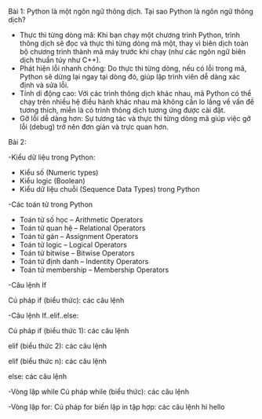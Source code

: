 Bài 1:
Python là một ngôn ngữ thông dịch.
Tại sao Python là ngôn ngữ thông dịch?
- Thực thi từng dòng mã:
Khi bạn chạy một chương trình Python, trình thông dịch sẽ đọc và thực thi từng dòng mã một, thay vì biên dịch toàn bộ chương trình thành mã máy trước khi chạy (như các ngôn ngữ biên dịch thuần túy như C++). 
- Phát hiện lỗi nhanh chóng:
Do thực thi từng dòng, nếu có lỗi trong mã, Python sẽ dừng lại ngay tại dòng đó, giúp lập trình viên dễ dàng xác định và sửa lỗi. 
- Tính di động cao:
Với các trình thông dịch khác nhau, mã Python có thể chạy trên nhiều hệ điều hành khác nhau mà không cần lo lắng về vấn đề tương thích, miễn là có trình thông dịch tương ứng được cài đặt. 
- Gỡ lỗi dễ dàng hơn:
Sự tương tác và thực thi từng dòng mã giúp việc gỡ lỗi (debug) trở nên đơn giản và trực quan hơn.

Bài 2:

-Kiểu dữ liệu trong Python:
+ Kiểu số (Numeric types)
+ Kiểu logic (Boolean)
+ Kiểu dữ liệu chuỗi (Sequence Data Types) trong Python

-Các toán tử trong Python
+ Toán tử số học – Arithmetic Operators
+ Toán tử quan hệ – Relational Operators
+ Toán tử gán – Assignment Operators
+ Toán tử logic – Logical Operators
+ Toán tử bitwise – Bitwise Operators
+ Toán tử định danh – Indentity Operators
+ Toán tử membership – Membership Operators

-Câu lệnh If

Cú pháp
if (biểu thức):
    các câu lệnh

-Câu lệnh If..elif..else:

Cú pháp
if (biểu thức 1):
    các câu lệnh

elif (biểu thức 2):
    các câu lệnh

elif (biểu thức n):
    các câu lệnh
    
else:
    các câu lệnh

-Vòng lặp while
Cú pháp
while (biểu thức):
    các câu lệnh

-Vòng lặp for:
Cú pháp
for biến lặp in tập hợp:
    các câu lệnh
    hi hello